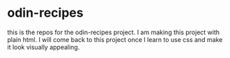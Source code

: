 # odin-recipes
this is the repos for the odin-recipes project. I am making this project with plain html. I will come back to this project once I learn to use css and make it look visually appealing. 
